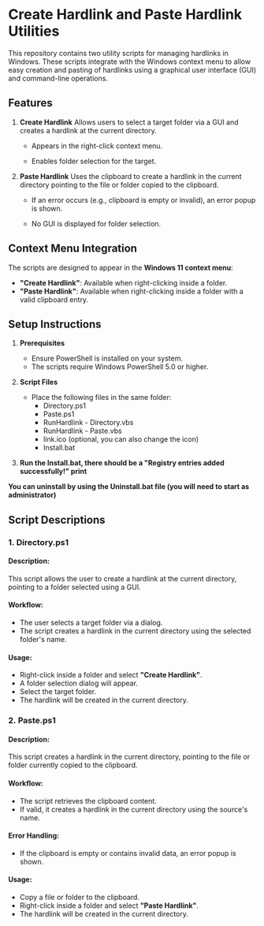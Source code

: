 Create Hardlink and Paste Hardlink Utilities
============================================

This repository contains two utility scripts for managing hardlinks in Windows. These scripts integrate with the Windows context menu to allow easy creation and pasting of hardlinks using a graphical user interface (GUI) and command-line operations.

Features
--------

1.  **Create Hardlink** Allows users to select a target folder via a GUI and creates a hardlink at the current directory.

    *   Appears in the right-click context menu.

    *   Enables folder selection for the target.

2.  **Paste Hardlink** Uses the clipboard to create a hardlink in the current directory pointing to the file or folder copied to the clipboard.

    *   If an error occurs (e.g., clipboard is empty or invalid), an error popup is shown.

    *   No GUI is displayed for folder selection.


Context Menu Integration
------------------------

The scripts are designed to appear in the **Windows 11 context menu**:
*   **"Create Hardlink"**: Available when right-clicking inside a folder.
*   **"Paste Hardlink"**: Available when right-clicking inside a folder with a valid clipboard entry.


Setup Instructions
------------------

1.  **Prerequisites**
    *   Ensure PowerShell is installed on your system.
    *   The scripts require Windows PowerShell 5.0 or higher.

2.  **Script Files**
    *   Place the following files in the same folder:
        *   Directory.ps1
        *   Paste.ps1
        *   RunHardlink - Directory.vbs
        *   RunHardlink - Paste.vbs
        *   link.ico (optional, you can also change the icon)
        *   Install.bat

3.  **Run the Install.bat, there should be a "Registry entries added successfully!" print**

**You can uninstall by using the Uninstall.bat file (you will need to start as administrator)**

Script Descriptions
-------------------

### 1. **Directory.ps1**

#### Description:

This script allows the user to create a hardlink at the current directory, pointing to a folder selected using a GUI.

#### Workflow:
*   The user selects a target folder via a dialog.
*   The script creates a hardlink in the current directory using the selected folder's name.

#### Usage:
*   Right-click inside a folder and select **"Create Hardlink"**.
*   A folder selection dialog will appear.
*   Select the target folder.
*   The hardlink will be created in the current directory.


### 2. **Paste.ps1**

#### Description:

This script creates a hardlink in the current directory, pointing to the file or folder currently copied to the clipboard.

#### Workflow:
*   The script retrieves the clipboard content.
*   If valid, it creates a hardlink in the current directory using the source's name.

#### Error Handling:
*   If the clipboard is empty or contains invalid data, an error popup is shown.


#### Usage:

*   Copy a file or folder to the clipboard.
*   Right-click inside a folder and select **"Paste Hardlink"**.
*   The hardlink will be created in the current directory.